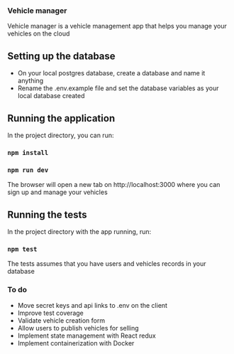 ### Vehicle manager

Vehicle manager is a vehicle management app that helps you manage your vehicles on the cloud

## Setting up the database

* On your local postgres database, create a database and name it anything
* Rename the .env.example file and set the database variables as your local database created

## Running the application

In the project directory, you can run:

### `npm install`
### `npm run dev`

The browser will open a new tab on http://localhost:3000 where you can sign up and manage your vehicles


## Running the tests

In the project directory with the app running, run:

### `npm test`

The tests assumes that you have users and vehicles records in your database

### To do

* Move secret keys and api links to .env on the client
* Improve test coverage
* Validate vehicle creation form
* Allow users to publish vehicles for selling
* Implement state management with React redux
* Implement containerization with Docker